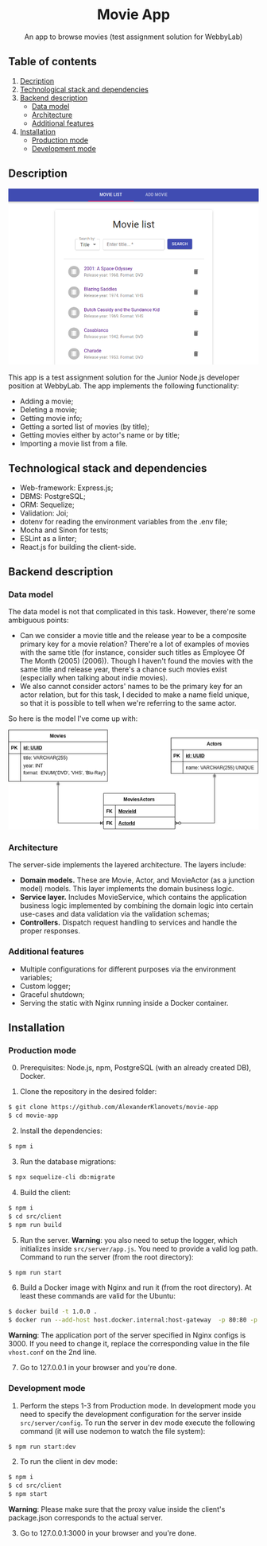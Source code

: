 <h1 align="center">Movie App</h1>
<p align="center">
  An app to browse movies (test assignment solution for WebbyLab)
</p>

## Table of contents

1. [Decription](#description)
2. [Technological stack and dependencies](#technological-stack-and-dependencies)
3. [Backend description](#backend-description)
    - [Data model](#data-model)
    - [Architecture](#architecture)
    - [Additional features](#additional-features)
4. [Installation](#installation)
    - [Production mode](#production-mode)
    - [Development mode](#development-mode)

## Description

![Main page](/resources/images/mainPage.png)

This app is a test assignment solution for the Junior Node.js developer position at WebbyLab. The app implements the following functionality:

- Adding a movie;
- Deleting a movie;
- Getting movie info;
- Getting a sorted list of movies (by title);
- Getting movies either by actor's name or by title;
- Importing a movie list from a file.

## Technological stack and dependencies

- Web-framework: Express.js;
- DBMS: PostgreSQL;
- ORM: Sequelize;
- Validation: Joi;
- dotenv for reading the environment variables from the .env file;
- Mocha and Sinon for tests;
- ESLint as a linter;
- React.js for building the client-side.

## Backend description

### Data model

The data model is not that complicated in this task. However, there're some ambiguous points:

- Can we consider a movie title and the release year to be a composite primary key for a movie relation? There're a lot of examples of movies with the same title (for instance, consider such titles as Employee Of The Month (2005) (2006)). Though I haven't found the movies with the same title and release year, there's a chance such movies exist (especially when talking about indie movies).
- We also cannot consider actors' names to be the primary key for an actor relation, but for this task, I decided to make a name field unique, so that it is possible to tell when we're referring to the same actor.

So here is the model I've come up with:

![Data Model](/resources/images/dataModel.jpg)

### Architecture

The server-side implements the layered architecture. The layers include:

- **Domain models.** These are Movie, Actor, and MovieActor (as a junction model) models. This layer implements the domain business logic.
- **Service layer.** Includes MovieService, which contains the application business logic implemented by combining the domain logic into certain use-cases and data validation via the validation schemas;
- **Controllers.** Dispatch request handling to services and handle the proper responses.

### Additional features

- Multiple configurations for different purposes via the environment variables;
- Custom logger;
- Graceful shutdown;
- Serving the static with Nginx running inside a Docker container.

## Installation

### Production mode

0. Prerequisites: Node.js, npm, PostgreSQL (with an already created DB), Docker.

1. Clone the repository in the desired folder:

```bash
$ git clone https://github.com/AlexanderKlanovets/movie-app
$ cd movie-app
```

2. Install the dependencies:

```bash
$ npm i
```

3. Run the database migrations:

```bash
$ npx sequelize-cli db:migrate
```

4. Build the client:

```bash
$ npm i
$ cd src/client
$ npm run build
```

5. Run the server. **Warning**: you also need to setup the logger, which initializes inside ```src/server/app.js```. You need to provide a valid log path. Command to run the server (from the root directory):

```bash
$ npm run start
```

6. Build a Docker image with Nginx and run it (from the root directory). At least these commands are valid for the Ubuntu:

```bash
$ docker build -t 1.0.0 .
$ docker run --add-host host.docker.internal:host-gateway  -p 80:80 -p 443:443 -v `pwd`/src/client/build:/www/ --name nginx-movie-app 1.0.0
```

**Warning**: The application port of the server specified in Nginx configs is 3000. If you need to change it, replace the corresponding value in the file ```vhost.conf``` on the 2nd line.

7. Go to 127.0.0.1 in your browser and you're done.

### Development mode

1. Perform the steps 1-3 from Production mode. In development mode you need to specify the development configuration for the server inside ```src/server/config```. To run the server in dev mode execute the following command (it will use nodemon to watch the file system):

```bash
$ npm run start:dev
```

2. To run the client in dev mode:

```bash
$ npm i
$ cd src/client
$ npm start
```

**Warning**: Please make sure that the proxy value inside the client's package.json corresponds to the actual server.

3. Go to 127.0.0.1:3000 in your browser and you're done.